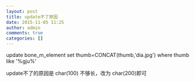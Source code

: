 ```yaml
---
layout: post
title: update不了原因
date: 2015-11-05 11:25
author: admin
comments: true
categories: []
---
```

update bone_m_element set thumb=CONCAT(thumb,'dia.jpg') where thumb like '%gju%'

update不了的原因是 char(100) 不够长，改为 char(200)即可
